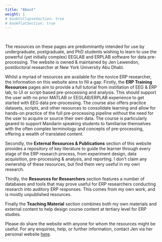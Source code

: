 ```yaml
---
title: "About"
weight: 1
# bookCollapseSection: true
# bookFlatSection: true
---
```

<br>

The resources on these pages are predominantly intended for use by undergraduate, postgraduate, and PhD students wishing to learn to use the powerful (yet initially complex) EEGLAB and ERPLAB software for data pre-processing. The website is owned & maintained by Jen Lewendon, postdoctoral researcher at New York University Abu Dhabi. 

Whilst a myriad of resources are available for the novice ERP researcher, the information on this website aims to fill a gap. Firstly, the **ERP Training Resources** pages aim to provide a full tutorial from instillation of EEG & ERP lab, to UI or script-based pre-processing and analysis. This should support the user with no prior MATLAB or EEGLAB/ERPLAB experience to get started with EEG data pre-processing. The course also offers practice datasets, scripts, and other resources to consolidate learning and allow for hands-on practice of the full pre-processing pipeline without the need for the user to acquire or source their own data. The course is particularly geared to support Mandarin speaking students to familiarise themselves with the often complex terminology and concepts of pre-processing, offering a wealth of translated content.

Secondly, the **External Resources & Publications** section of this website provides a repository of key literature to guide the learner through every stage of the ERP research process, from experiment design, data acquisition, pre-processing & analysis, and reporting. I don't claim any ownership of these resources, but find them very useful in my own research.

Thirdly, the **Resources for Researchers** section features a number of databases and tools that may prove useful for ERP researchers conducting research into auditory ERP responses. This comes from my own work, and is mostly unpublished resources.

Finally the **Teaching Material** section combines both my own materials and external content to help design course content at tertiary level for ERP studies.

Please do share the website with anyone for whom the resources might be useful. For any enquiries, help, or further information, contact Jen via her personal website [here](https://j-lewen.github.io/).

